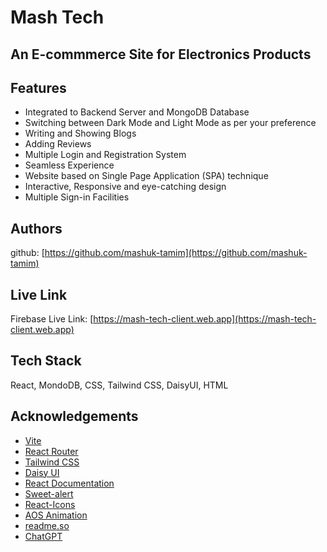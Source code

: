 

# Mash Tech
## An E-commmerce Site for Electronics Products


## Features

- Integrated to Backend Server and MongoDB Database
- Switching between Dark Mode and Light Mode as per your preference
- Writing and Showing Blogs
- Adding Reviews
- Multiple Login and Registration System
- Seamless Experience
- Website based on Single Page Application (SPA) technique
- Interactive, Responsive and eye-catching design
- Multiple Sign-in Facilities

## Authors

github: [https://github.com/mashuk-tamim](https://github.com/mashuk-tamim)



## Live Link
Firebase Live Link: [https://mash-tech-client.web.app](https://mash-tech-client.web.app)


## Tech Stack

React, MondoDB, CSS, Tailwind CSS, DaisyUI, HTML


## Acknowledgements
-  [Vite](https://vitejs.dev/)
-  [React Router](https://reactrouter.com/en/main)
-  [Tailwind CSS](https://tailwindcss.com/)
-  [Daisy UI](https://daisyui.com/)
-  [React Documentation](https://react.dev/)
-  [Sweet-alert](https://sweetalert.js.org/guides/)
-  [React-Icons](https://react-icons.github.io/react-icons/)
-  [AOS Animation](https://michalsnik.github.io/aos/)
-  [readme.so](https://readme.so/editor/)
-  [ChatGPT](https://chat.openai.com/)


